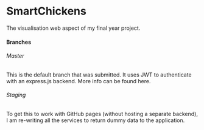 # SmartChickens

The visualisation web aspect of my final year project. 


#### Branches

###### Master

This is the default branch that was submitted. It uses JWT to authenticate with an express.js backend. More info can be found here.

###### Staging

To get this to work with GitHub pages (without hosting a separate backend), I am re-writing all the services to return dummy data to the application. 

